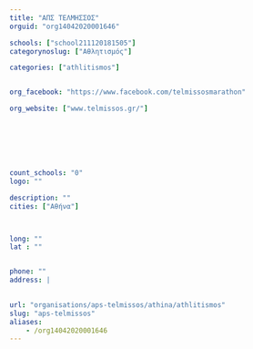```yaml
---
title: "ΑΠΣ ΤΕΛΜΗΣΣΟΣ"
orguid: "org14042020001646"

schools: ["school211120181505"]
categorynoslug: ["Αθλητισμός"]

categories: ["athlitismos"]


org_facebook: "https://www.facebook.com/telmissosmarathon"

org_website: ["www.telmissos.gr/"]







count_schools: "0"
logo: ""

description: ""
cities: ["Αθήνα"]



long: ""
lat : ""


phone: ""
address: |
    

url: "organisations/aps-telmissos/athina/athlitismos"
slug: "aps-telmissos"
aliases:
    - /org14042020001646
---
```



